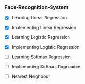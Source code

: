 ### Face-Recognition-System

- [x] Learning Linear Regression 
- [x] Implementing Linear Regression
- [x] Learning Logistic Regression
- [x] Implementing Logistic Regression 
- [ ] Learning Softmax Regression
- [ ] Implementing Softmax Regression
- [ ] Nearest Neighbour


